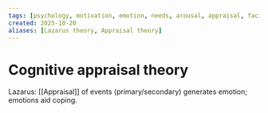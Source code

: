 ```yaml
---
tags: [psychology, motivation, emotion, needs, arousal, appraisal, facial-expression, amygdala]
created: 2025-10-20
aliases: [Lazarus theory, Appraisal theory]
---
```

# Cognitive appraisal theory

Lazarus: [[Appraisal]] of events (primary/secondary) generates emotion; emotions aid coping.
